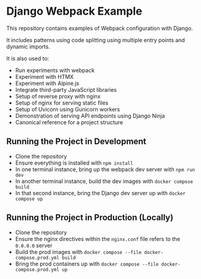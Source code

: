 # Django Webpack Example

This repository contains examples of Webpack configuration with Django.

It includes patterns using code splitting using multiple entry points and dynamic imports.

It is also used to:

- Run experiments with webpack
- Experiment with HTMX
- Experiment with Alpine.js
- Integrate third-party JavaScript libraries
- Setup of reverse proxy with nginx
- Setup of nginx for serving static files
- Setup of Uvicorn using Gunicorn workers
- Demonstration of serving API endpoints using Django Ninja
- Canonical reference for a project structure

## Running the Project in Development

- Clone the repository
- Ensure everything is installed with `npm install`
- In one terminal instance, bring up the webpack dev server with `npm run dev`
- In another terminal instance, build the dev images with `docker compose build`
- In that second instance, bring the Django dev server up with `docker compose up`

## Running the Project in Production (Locally)

- Clone the repository
- Ensure the nginx directives within the `nginx.conf` file refers to the `0.0.0.0` server
- Build the prod images with `docker compose --file docker-compose.prod.yml build`
- Bring the prod containers up with `docker compose --file docker-compose.prod.yml up`
